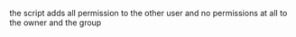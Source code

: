 the script adds all permission to the other user and no permissions at all to the owner and the group
